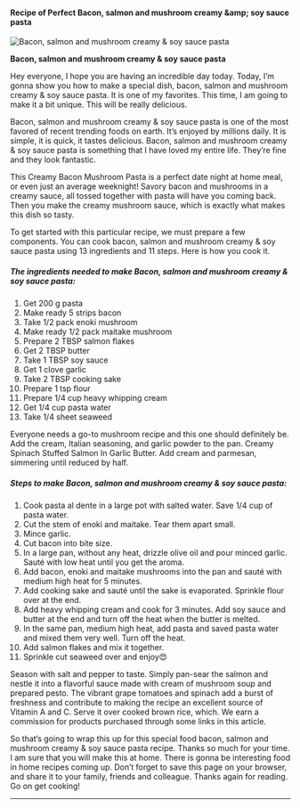             

#### Recipe of Perfect Bacon, salmon and mushroom creamy &amp;amp; soy sauce pasta

![Bacon, salmon and mushroom creamy &amp; soy sauce pasta](https://img-global.cpcdn.com/recipes/322b2d7d83e599b3/751x532cq70/bacon-salmon-and-mushroom-creamy-soy-sauce-pasta-recipe-main-photo.jpg)

**Bacon, salmon and mushroom creamy &amp; soy sauce pasta**

Hey everyone, I hope you are having an incredible day today. Today, I’m gonna show you how to make a special dish, bacon, salmon and mushroom creamy & soy sauce pasta. It is one of my favorites. This time, I am going to make it a bit unique. This will be really delicious.

Bacon, salmon and mushroom creamy & soy sauce pasta is one of the most favored of recent trending foods on earth. It’s enjoyed by millions daily. It is simple, it is quick, it tastes delicious. Bacon, salmon and mushroom creamy & soy sauce pasta is something that I have loved my entire life. They’re fine and they look fantastic.

This Creamy Bacon Mushroom Pasta is a perfect date night at home meal, or even just an average weeknight! Savory bacon and mushrooms in a creamy sauce, all tossed together with pasta will have you coming back. Then you make the creamy mushroom sauce, which is exactly what makes this dish so tasty.

To get started with this particular recipe, we must prepare a few components. You can cook bacon, salmon and mushroom creamy & soy sauce pasta using 13 ingredients and 11 steps. Here is how you cook it.

##### The ingredients needed to make Bacon, salmon and mushroom creamy & soy sauce pasta:

1.  Get 200 g pasta
2.  Make ready 5 strips bacon
3.  Take 1/2 pack enoki mushroom
4.  Make ready 1/2 pack maitake mushroom
5.  Prepare 2 TBSP salmon flakes
6.  Get 2 TBSP butter
7.  Take 1 TBSP soy sauce
8.  Get 1 clove garlic
9.  Take 2 TBSP cooking sake
10.  Prepare 1 tsp flour
11.  Prepare 1/4 cup heavy whipping cream
12.  Get 1/4 cup pasta water
13.  Take 1/4 sheet seaweed

Everyone needs a go-to mushroom recipe and this one should definitely be. Add the cream, Italian seasoning, and garlic powder to the pan. Creamy Spinach Stuffed Salmon In Garlic Butter. Add cream and parmesan, simmering until reduced by half.

##### Steps to make Bacon, salmon and mushroom creamy & soy sauce pasta:

1.  Cook pasta al dente in a large pot with salted water. Save 1/4 cup of pasta water.
2.  Cut the stem of enoki and maitake. Tear them apart small.
3.  Mince garlic.
4.  Cut bacon into bite size.
5.  In a large pan, without any heat, drizzle olive oil and pour minced garlic. Sauté with low heat until you get the aroma.
6.  Add bacon, enoki and maitake mushrooms into the pan and sauté with medium high heat for 5 minutes.
7.  Add cooking sake and sauté until the sake is evaporated. Sprinkle flour over at the end.
8.  Add heavy whipping cream and cook for 3 minutes. Add soy sauce and butter at the end and turn off the heat when the butter is melted.
9.  In the same pan, medium high heat, add pasta and saved pasta water and mixed them very well. Turn off the heat.
10.  Add salmon flakes and mix it together.
11.  Sprinkle cut seaweed over and enjoy😍

Season with salt and pepper to taste. Simply pan-sear the salmon and nestle it into a flavorful sauce made with cream of mushroom soup and prepared pesto. The vibrant grape tomatoes and spinach add a burst of freshness and contribute to making the recipe an excellent source of Vitamin A and C. Serve it over cooked brown rice, which. We earn a commission for products purchased through some links in this article.

So that’s going to wrap this up for this special food bacon, salmon and mushroom creamy & soy sauce pasta recipe. Thanks so much for your time. I am sure that you will make this at home. There is gonna be interesting food in home recipes coming up. Don’t forget to save this page on your browser, and share it to your family, friends and colleague. Thanks again for reading. Go on get cooking!

* * *